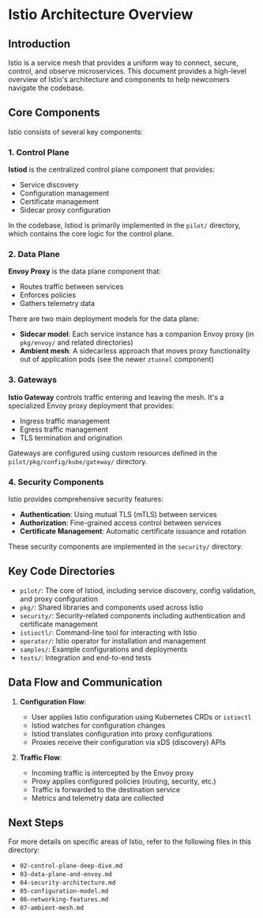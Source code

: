 # Istio Architecture Overview

## Introduction

Istio is a service mesh that provides a uniform way to connect, secure, control, and observe microservices. This document provides a high-level overview of Istio's architecture and components to help newcomers navigate the codebase.

## Core Components

Istio consists of several key components:

### 1. Control Plane

**Istiod** is the centralized control plane component that provides:
- Service discovery
- Configuration management
- Certificate management
- Sidecar proxy configuration

In the codebase, Istiod is primarily implemented in the `pilot/` directory, which contains the core logic for the control plane.

### 2. Data Plane

**Envoy Proxy** is the data plane component that:
- Routes traffic between services
- Enforces policies
- Gathers telemetry data

There are two main deployment models for the data plane:
- **Sidecar model**: Each service instance has a companion Envoy proxy (in `pkg/envoy/` and related directories)
- **Ambient mesh**: A sidecarless approach that moves proxy functionality out of application pods (see the newer `ztunnel` component)

### 3. Gateways

**Istio Gateway** controls traffic entering and leaving the mesh. It's a specialized Envoy proxy deployment that provides:
- Ingress traffic management
- Egress traffic management
- TLS termination and origination

Gateways are configured using custom resources defined in the `pilot/pkg/config/kube/gateway/` directory.

### 4. Security Components

Istio provides comprehensive security features:
- **Authentication**: Using mutual TLS (mTLS) between services
- **Authorization**: Fine-grained access control between services
- **Certificate Management**: Automatic certificate issuance and rotation

These security components are implemented in the `security/` directory.

## Key Code Directories

- `pilot/`: The core of Istiod, including service discovery, config validation, and proxy configuration
- `pkg/`: Shared libraries and components used across Istio
- `security/`: Security-related components including authentication and certificate management
- `istioctl/`: Command-line tool for interacting with Istio
- `operator/`: Istio operator for installation and management
- `samples/`: Example configurations and deployments
- `tests/`: Integration and end-to-end tests

## Data Flow and Communication

1. **Configuration Flow**:
   - User applies Istio configuration using Kubernetes CRDs or `istioctl`
   - Istiod watches for configuration changes
   - Istiod translates configuration into proxy configurations
   - Proxies receive their configuration via xDS (discovery) APIs

2. **Traffic Flow**:
   - Incoming traffic is intercepted by the Envoy proxy
   - Proxy applies configured policies (routing, security, etc.)
   - Traffic is forwarded to the destination service
   - Metrics and telemetry data are collected

## Next Steps

For more details on specific areas of Istio, refer to the following files in this directory:
- `02-control-plane-deep-dive.md`
- `03-data-plane-and-envoy.md`
- `04-security-architecture.md`
- `05-configuration-model.md`
- `06-networking-features.md`
- `07-ambient-mesh.md`
